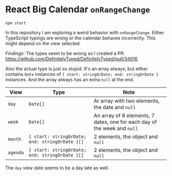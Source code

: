 # React Big Calendar `onRangeChange`

`npm start`

In this repository I am exploring a weird behavior with `onRangeChange`.
Either TypeScript typings are wrong or the calendar behaves incorrectly.
This might depend on the view selected.

*Findings*: 
The types seem to be wrong so I created a PR:
https://github.com/DefinitelyTyped/DefinitelyTyped/pull/34616

Also the actual type is just so stupid. It's an array always, but either contains
`Date` instances of `{ start: stringOrDate; end: stringOrDate }` instances.
And the array always has an extra `null` at the end.

| View     | Type                                           | Note                                                                     |
|----------|------------------------------------------------|--------------------------------------------------------------------------|
| `day`    | `Date[]`                                       | Ar array with two elements, the date and `null`                          |
| `week`   | `Date[]`                                       | An array of 8 elements, 7 dates, one for each day of the week and `null` |
| `month`  | `{ start: stringOrDate; end: stringOrDate }[]` | 2 elements, the object and `null`                                        |
| `agenda` | `{ start: stringOrDate; end: stringOrDate }[]` | 2 elements, the object and `null`                                        |

The `day` view date seems to be a day late as well.
